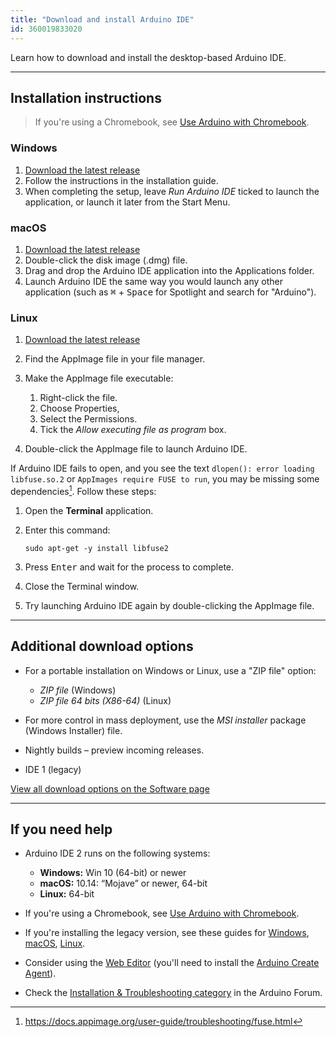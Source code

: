 ```yaml
---
title: "Download and install Arduino IDE"
id: 360019833020
---
```


Learn how to download and install the desktop-based Arduino IDE.

---

## Installation instructions

> If you're using a Chromebook, see [Use Arduino with Chromebook](https://support.arduino.cc/hc/en-us/articles/360016495639-Use-Arduino-with-Chromebook).

### Windows

1. <a class="link-download" href="https://downloads.arduino.cc/arduino-ide/arduino-ide_latest_Windows_64bit.exe">Download the latest release</a>
2. Follow the instructions in the installation guide.
3. When completing the setup, leave _Run Arduino IDE_ ticked to launch the application, or launch it later from the Start Menu.

### macOS

1. <a class="link-download" href="https://downloads.arduino.cc/arduino-ide/arduino-ide_latest_macOS_64bit.dmg">Download the latest release</a>
2. Double-click the disk image (.dmg) file.
3. Drag and drop the Arduino IDE application into the Applications folder.
4. Launch Arduino IDE the same way you would launch any other application (such as <kbd>⌘</kbd> + <kbd>Space</kbd> for Spotlight and search for "Arduino").

### Linux

1. <a class="link-download" href="https://downloads.arduino.cc/arduino-ide/arduino-ide_latest_Linux_64bit.AppImage">Download the latest release</a>
2. Find the AppImage file in your file manager.
3. Make the AppImage file executable:

   1. Right-click the file.
   2. Choose Properties,
   3. Select the Permissions.
   4. Tick the _Allow executing file as program_ box.

4. Double-click the AppImage file to launch Arduino IDE.

If Arduino IDE fails to open, and you see the text `dlopen(): error loading libfuse.so.2` or `AppImages require FUSE to run`, you may be missing some dependencies[^1]. Follow these steps:

1. Open the **Terminal** application.
2. Enter this command:

   `sudo apt-get -y install libfuse2`
3. Press <kbd>Enter</kbd> and wait for the process to complete.
4. Close the Terminal window.
5. Try launching Arduino IDE again by double-clicking the AppImage file.

[^1]: <https://docs.appimage.org/user-guide/troubleshooting/fuse.html>

---

## Additional download options

* For a portable installation on Windows or Linux, use a "ZIP file" option:
  * _ZIP file_ (Windows)
  * _ZIP file 64 bits (X86-64)_ (Linux)
* For more control in mass deployment, use the _MSI installer_ package (Windows Installer) file.

* Nightly builds – preview incoming releases.
* IDE 1 (legacy)

<a class="link-external" href="https://www.arduino.cc/en/software">View all download options on the Software page</a>

---

## If you need help

* Arduino IDE 2 runs on the following systems:

  * **Windows:** Win 10 (64-bit) or newer
  * **macOS:** 10.14: “Mojave” or newer, 64-bit
  * **Linux:** 64-bit

* If you're using a Chromebook, see [Use Arduino with Chromebook](https://support.arduino.cc/hc/en-us/articles/360016495639-Use-Arduino-with-Chromebook).
* If you're installing the legacy version, see these guides for [Windows](https://docs.arduino.cc/software/ide-v1/tutorials/Windows), [macOS](https://www.arduino.cc/en/Guide/macOS), [Linux](https://docs.arduino.cc/software/ide-v1/tutorials/Linux).
* Consider using the [Web Editor](https://create.arduino.cc/editor) (you'll need to install the [Arduino Create Agent](https://support.arduino.cc/hc/en-us/articles/360014869820-Install-the-Arduino-Create-Agent)).
* Check the [Installation & Troubleshooting category](https://forum.arduino.cc/c/using-arduino/installation-troubleshooting/18) in the Arduino Forum.

<p style="display:none;">
   Tags: como instalo la aplicacion
</p>

